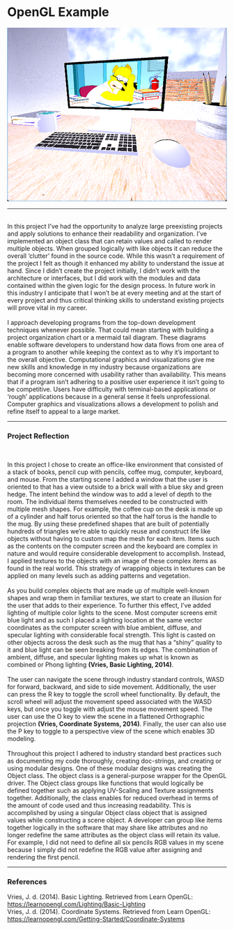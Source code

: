 # OpenGL Example

![Project Main scene view](./Textures/project.png)

---
<br>
In this project I've had the opportunity to analyze large preexisting projects and apply solutions to enhance their readability and organization. I’ve implemented an object class that can retain values and called to render multiple objects. When grouped logically with like objects it can reduce the overall ‘clutter’ found in the source code. While this wasn’t a requirement of the project I felt as though it enhanced my ability to understand the issue at hand. Since I didn’t create the project initially, I didn’t work with the architecture or interfaces, but I did work with the modules and data contained within the given logic for the design process. In future work in this industry I anticipate that I won’t be at every meeting and at the start of every project and thus critical thinking skills to understand existing projects will prove vital in my career.<br>
<br>
I approach developing programs from the top-down development techniques whenever possible. That could mean starting with building a project organization chart or a mermaid tail diagram. These diagrams enable software developers to understand how data flows from one area of a program to another while keeping the context as to why it’s important to the overall objective. Computational graphics and visualizations give me new skills and knowledge in my industry because organizations are becoming more concerned with usability rather than availability. This means that if a program isn’t adhering to a positive user experience it isn’t going to be competitive. Users have difficulty with terminal-based applications or ‘rough’ applications because in a general sense it feels unprofessional. Computer graphics and visualizations allows a development to polish and refine itself to appeal to a large market.<br>

---
### Project Reflection
<br>

In this project I chose to create an office-like environment that consisted of a stack of books, pencil cup with pencils, coffee mug, computer, keyboard, and mouse. From the starting scene I added a window that the user is oriented to that has a view outside to a brick wall with a blue sky and green hedge. The intent behind the window was to add a level of depth to the room. The individual items themselves needed to be constructed with multiple mesh shapes. For example, the coffee cup on the desk is made up of a cylinder and half torus oriented so that the half torus is the handle to the mug. By using these predefined shapes that are built of potentially hundreds of triangles we’re able to quickly reuse and construct life like objects without having to custom map the mesh for each item. Items such as the contents on the computer screen and the keyboard are complex in nature and would require considerable development to accomplish. Instead, I applied textures to the objects with an image of these complex items as found in the real world. This strategy of wrapping objects in textures can be applied on many levels such as adding patterns and vegetation.<br>
<br>
As you build complex objects that are made up of multiple well-known shapes and wrap them in familiar textures, we start to create an illusion for the user that adds to their experience. To further this effect, I’ve added lighting of multiple color lights to the scene. Most computer screens emit blue light and as such I placed a lighting location at the same vector coordinates as the computer screen with blue ambient, diffuse, and specular lighting with considerable focal strength. This light is casted on other objects across the desk such as the mug that has a “shiny” quality to it and blue light can be seen breaking from its edges. The combination of ambient, diffuse, and specular lighting makes up what is known as combined or Phong lighting __(Vries, Basic Lighting, 2014)__.<br>
<br>
	The user can navigate the scene through industry standard controls, WASD for forward, backward, and side to side movement. Additionally, the user can press the R key to toggle the scroll wheel functionality. By default, the scroll wheel will adjust the movement speed associated with the WASD keys, but once you toggle with adjust the mouse movement speed. The user can use the O key to view the scene in a flattened Orthographic projection __(Vries, Coordinate Systems, 2014)__. Finally, the user can also use the P key to toggle to a perspective view of the scene which enables 3D modeling. <br>
 <br>
	Throughout this project I adhered to industry standard best practices such as documenting my code thoroughly, creating doc-strings, and creating or using modular designs. One of these modular designs was creating the Object class. The object class is a general-purpose wrapper for the OpenGL driver. The Object class groups like functions that would logically be defined together such as applying UV-Scaling and Texture assignments together. Additionally, the class enables for reduced overhead in terms of the amount of code used and thus increasing readability. This is accomplished by using a singular Object class object that is assigned values while constructing a scene object. A developer can group like items together logically in the software that may share like attributes and no longer redefine the same attributes as the object class will retain its value. For example, I did not need to define all six pencils RGB values in my scene because I simply did not redefine the RGB value after assigning and rendering the first pencil.
<br>

---

### References
Vries, J. d. (2014). Basic Lighting. Retrieved from Learn OpenGL: https://learnopengl.com/Lighting/Basic-Lighting <br>
Vries, J. d. (2014). Coordinate Systems. Retrieved from Learn OpenGL: https://learnopengl.com/Getting-Started/Coordinate-Systems<br>
